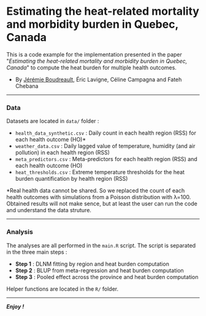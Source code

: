 Estimating the heat-related mortality and morbidity burden in Quebec, Canada
================================================================================

This is a code example for the implementation presented in the paper "*Estimating the heat-related mortality and morbidity burden in Quebec, Canada*" to compute the heat burden for multiple health outcomes.

- By [Jérémie Boudreault](https://jeremieboudreault.github.io/), Éric Lavigne, Céline Campagna and Fateh Chebana

---

### Data

Datasets are located in `data/` folder :

- `health_data_synthetic.csv` : Daily count in each health region (RSS) for each health outcome (HO)*
- `weather_data.csv` : Daily lagged value of temperature, humidity (and air pollution) in each health region (RSS)
- `meta_predictors.csv` : Meta-predictors for each health region (RSS) and each health outcome (HO)
- `heat_thresholds.csv` : Extreme temperature thresholds for the heat burden quantification by health region (RSS)

*Real health data cannot be shared. So we replaced the count of each health outcomes with simulations from a Poisson distribution with λ=100. Obtained results will not make sence, but at least the user can run the code and understand the data struture.

---

### Analysis

The analyses are all performed in the `main.R` script. The script is separated in the three main steps :

- **Step 1** : DLNM fitting by region and heat burden computation
- **Step 2** : BLUP from meta-regression and heat burden computation
- **Step 3** : Pooled effect across the province  and heat burden computation

Helper functions are located in the `R/` folder.

---

***Enjoy !***